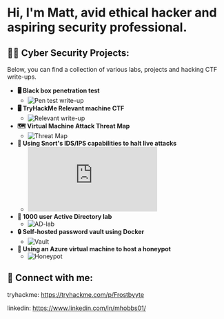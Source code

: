 <h1>Hi, I'm Matt, avid ethical hacker and aspiring security professional.

<h2>👨‍💻 Cyber Security Projects:</h2>
  Below, you can find a collection of various labs, projects and hacking CTF write-ups.

  
  
- <b>🖥️ Black box penetration test</b>
  - ![Pen test write-up](https://github.com/HattMobb/TryHackMe-Bugle-Machine-Writeup-Walkthrough)
- <b>🖥️ TryHackMe Relevant machine CTF</b>
  - ![Relevant write-up](https://github.com/HattMobb/TryHackMe-Relevant-Machine-Writeup-Walkthrough)
- <b>🗺️ Virtual Machine Attack Threat Map </b>
  - ![Threat Map](https://github.com/HattMobb/Virtual-Machine-Threat-Map)
- <b>🐷  Using Snort's IDS/IPS capabilities to halt live attacks </b>
  - ![Snort lab](https://github.com/HattMobb/Defending-live-attacks-with-SNORT/blob/main/README.md)
- <b>📂 1000 user Active Directory lab</b>
  - ![AD-lab](https://github.com/HattMobb/1000-User-Active-Directory-Lab) 
- <b>🔒  Self-hosted password vault using Docker</b>
  - ![Vault](https://github.com/HattMobb/Self-Hosted-Password-Vault)
- <b>🍯 Using an Azure virtual machine to host a honeypot</b>
  - ![Honeypot](https://github.com/HattMobb/Azure-Honeypot)


<h2> 🤳 Connect with me:</h2>

tryhackme: https://tryhackme.com/p/Frostbyyte
  
linkedin: https://www.linkedin.com/in/mhobbs01/

